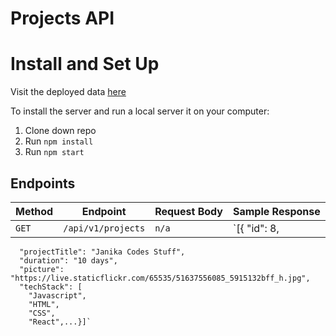 # Projects API

# Install and Set Up

Visit the deployed data [here](https://janika-project-data.herokuapp.com/api/v1/projects)

To install the server and run a local server it on your computer:

1) Clone down repo
2) Run `npm install`
3) Run `npm start`


## Endpoints

| Method | Endpoint | Request Body | Sample Response |
--- | --- | --- | ---
`GET` | `/api/v1/projects` | `n/a` | `[{ "id": 8,
      "projectTitle": "Janika Codes Stuff",
      "duration": "10 days",
      "picture": "https://live.staticflickr.com/65535/51637556085_5915132bff_h.jpg",
      "techStack": [
        "Javascript",
        "HTML",
        "CSS",
        "React",...}]`


